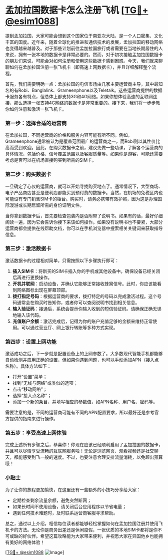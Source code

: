 # 孟加拉国数据卡怎么注册飞机 [[TG💪+ @esim1088](https://t.me/s/esim1088)]

提到孟加拉国，大家可能会想到这个国家位于南亚次大陆，是一个人口密集、文化丰富的国度。近年来，随着全球化的推进和通信技术的发展，孟加拉国的移动网络也变得越来越普及。对于那些计划前往孟加拉国旅行或者需要在当地长期居住的人来说，拥有一张本地的数据卡是非常必要的。然而，对于初次接触孟加拉国数据卡的朋友们来说，可能会对如何注册和使用这些数据卡感到困惑。今天，我们就来聊聊如何在孟加拉国注册一张飞机卡（即高速上网数据卡），并且详细解释整个流程。

首先，我们需要明确一点：孟加拉国的电信市场由几家主要运营商主导，其中最知名的有Robi、Banglalink、Grameenphone以及Teletalk。这些运营商提供的数据卡服务各有特点，但总体上都支持3G和4G网络。如果你想体验高速的互联网连接，那么选择一张支持4G网络的数据卡是非常重要的。接下来，我们将一步步教你如何注册和激活一张飞机卡。

### 第一步：选择合适的运营商

在孟加拉国，不同运营商的价格和服务内容可能有所不同。例如，Grameenphone通常被认为是覆盖范围最广的运营商之一，而Robi则以其性价比高而受到欢迎。因此，在购买数据卡之前，建议先做一些功课，了解各个运营商的具体情况，包括价格、信号覆盖范围以及客服质量等。如果你是游客，可能还需要考虑是否可以在机场直接购买到所需的SIM卡。

### 第二步：购买数据卡

一旦确定了心仪的运营商，就可以开始寻找购买地点了。通常情况下，大型商场、电子产品商店甚至是便利店都能买到预付费的数据卡。当然，在机场的免税区内也可能设有专门销售SIM卡的柜台。购买时，请务必携带有效护照，因为这是办理国际漫游或长期居留所需的身份证明文件。

当你拿到数据卡后，首先要检查包装内是否附带了说明书。如果有的话，最好仔细阅读一遍，因为它会告诉你接下来该如何操作。如果没有说明书也不要紧，大部分运营商都会提供在线帮助文档，你可以在手机浏览器中搜索相关关键词来获取指导信息。

### 第三步：激活数据卡

激活数据卡的过程相对简单，只需按照以下步骤执行即可：

1. **插入SIM卡**：将新买的SIM卡插入你的手机或其他设备中。确保设备已经关闭后再进行更换操作。
2. **开机并联网**：启动设备，并确认它能够正常接收蜂窝信号。此时，你应该能看到网络图标出现在屏幕顶部。
3. **拨打指定号码**：根据运营商的要求，拨打特定的号码以完成激活过程。这个号码通常会在购买时告知你，或者你可以查阅说明书找到相关信息。
4. **输入验证码**：接通后，系统会提示你输入收到的短信验证码。请确保正确无误地输入该代码。
5. **充值账户余额**：激活完成后，记得为你的账户充值足够的金额来维持正常使用。可以通过营业厅、网上银行转账等多种方式实现。

### 第四步：设置上网功能

激活成功之后，下一步就是配置设备上的上网参数了。大多数现代智能手机都能够自动检测并应用正确的设置，但如果你遇到问题，也可以手动添加APN（接入点名称）。具体方法如下：

- 打开“设置”菜单；
- 找到“无线与网络”或类似的选项；
- 点击“移动网络”；
- 选择“接入点名称”；
- 添加一个新的条目，并填写相应的参数值，如APN名称、用户名、密码等。

需要注意的是，不同的运营商可能有不同的APN配置要求，所以最好还是参考官方提供的指南来进行操作。

### 第五步：享受高速上网体验

完成上述所有步骤之后，恭喜你！你现在应该已经顺利启用了孟加拉国的数据卡，并且可以尽情享受流畅的互联网服务啦！无论是浏览网页、观看视频还是社交聊天，都能感受到飞一般的速度。不过，也要注意合理安排流量消耗，以免超出预算哦！

### 小贴士

为了让你的旅程更加愉快，在这里还有一些额外的小技巧分享给大家：

- 定期检查剩余流量余额，避免突然断网；
- 如果长时间不使用设备，请关闭后台应用程序以节省电量；
- 遇到任何技术难题时，及时联系运营商客服寻求帮助。

总之，通过以上介绍，相信每位读者都能够轻松掌握如何在孟加拉国注册并使用飞机卡的方法。无论你是商务出差还是休闲度假，一张优质的本地SIM卡都将是你不可或缺的好伙伴。希望这篇攻略能为大家带来便利，并祝愿大家在异国他乡也能拥有美好的网络体验！

[[TG💪+ @esim1088](https://t.me/s/esim1088) ![Image](https://i.postimg.cc/4NQfJmqS/Snipaste-2025-05-13-00-14-12.png)]